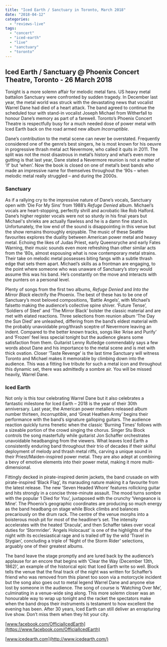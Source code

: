 ```yaml
---
title: "Iced Earth / Sanctuary in Toronto, March 2018"
date: "2018-04-12"
categories: 
  - "reviews-live"
tags: 
  - "concert"
  - "iced-earth"
  - "live"
  - "sanctuary"
  - "toronto"
---
```


## Iced Earth / Sanctuary @ Phoenix Concert Theatre, Toronto - 26 March 2018

Tonight is a more solemn affair for melodic metal fans. US heavy metal battalion Sanctuary were confronted by sudden tragedy. In December last year, the metal world was struck with the devastating news that vocalist Warrel Dane had died of a heart attack. The band agreed to continue the scheduled tour with stand-in vocalist Joseph Michael from Witherfall to honour Dane’s memory as part of a farewell. Toronto’s Phoenix Concert Theatre is respectfully busy for a much needed dose of power metal with Iced Earth back on the road armed new album _Incorruptible_.

Dane’s contribution to the metal scene can never be overstated. Frequently considered one of the genre’s best singers, he is most known for his oeuvre in progressive thrash metal act Nevermore, who called it quits in 2011. The split was not the most disastrous in metal’s history and what’s even more gutting is that last year, Dane stated a Nevermore reunion is not a matter of ‘if’ but ‘when’. Now the book is closed on one of metal’s best bands who made an impressive name for themselves throughout the ‘90s – when melodic metal really struggled – and during the 2000s.

### Sanctuary

As if a rallying cry to the impressive nature of Dane’s vocals, Sanctuary open with ‘Die For My Sins’ from 1988’s _Refuge Denied_ album. Michael’s vocals are heart-stopping, perfectly shrill and acrobatic like Rob Halford. Dane’s higher register vocals were not so sturdy in his final years but Michael's shrieks are actually flawless and he is a damn fine stand in. Unfortunately, the low end of the sound is disappointing in this venue but the show remains thoroughly enjoyable. The music of these Seattle favourites explores the duality between American power metal and heavy metal. Echoing the likes of Judas Priest, early Queensryche and early Fates Warning, their music sounds even more refreshing than other similar acts from the ‘80s, almost espousing what is now contemporary metal strains. Their take on melodic metal possesses biting fangs with a subtle thrash edge that sets them apart. Michael’s skills as a frontman are engaging, to the point where someone who was unaware of Sanctuary’s story would assume this was his band. He’s constantly on the move and interacts with the punters on a personal level.

Plenty of songs from the first two albums, _Refuge Denied_ and _Into the Mirror Black_ electrify the Phoenix. The best of these has to be one of Sanctuary’s most beloved compositions, ‘Battle Angels’, with Michael’s falsetto making the audience’s collective spine shiver. ‘Future Tense’, ‘Soldiers of Steel’ and ‘The Mirror Black’ bolster the classic material and are met with elated reactions. Three selections from reunion album ‘The Day the Sun Died’ are unleashed, differing from the band’s eldest material with the probably unavoidable prog/thrash sceptre of Nevermore leaving an indent. Compared to the better known tracks, songs like ‘Arise and Purify’ and ‘Frozen’ feel less special tonight but the audience gleans some satisfaction from them. Guitarist Lenny Rutledge commendably says a few words about Dane and his importance to the metal scene and is met with thick ovation. Closer ‘Taste Revenge’ is the last time Sanctuary will witness Toronto and Michael makes it memorable by climbing down into the audience. This was a fitting live tribute for such a metal icon and throughout this dynamic set, there was admittedly a sombre air. You will be missed heavily, Warrel Dane.

### Iced Earth

Not only is this tour celebrating Warrel Dane but it also celebrates a fantastic milestone for Iced Earth – 2018 is the year of their 30th anniversary. Last year, the American power metallers released album number thirteen, _Incorruptible_, and ‘Great Heathen Army’ begins their performance with the band’s signature galloping guitars. The audience reaction quickly turns frenetic when the classic ‘Burning Times’ follows with a sizeable portion of the crowd singing the chorus. Singer Stu Block controls the song masterfully while guitarist Jon Schaffer orchestrates unavoidable headbanging from the viewers. What leaves Iced Earth a consistently enduring band throughout their trio of decades if their skilful deployment of melody and thrash metal riffs, carving a unique sound in their Priest/Maiden-inspired power metal. They are also adept at combining a bevy of emotive elements into their power metal, making it more multi-dimensional.

Fittingly decked in pirate-inspired denim jackets, the band crusade on with pirate-inspired ‘Black Flag’, its marauding nature making it a favourite from the latest release. The new ‘Seven Headed Whore’ features rollicking guitar and hits strongly in a concise three-minute assault. The mood turns sombre with the popular ‘I Died for You’, juxtaposed with the crunchy ‘Vengeance is Mine’. The Phoenix’s geographic coordinates are producing so much energy as the band headbang on stage while Block climbs and balances precariously on the drum rack. The centre of the venue morphs into a boisterous mosh pit for most of the headliner’s set. The intensity accelerates with the heated ‘Dracula’, and then Schaffer takes over vocal duties for ‘Stormrider’. ‘Angels Holocaust’ is one of the highlights of the night with its ecclesiastical rage and is trailed off by the wild ‘Travel in Stygian’, concluding a triple of ‘Night of the Storm Rider’ selections, arguably one of their greatest albums.

The band leave the stage promptly and are lured back by the audience’s applause for an encore that begins with ‘Clear the Way (December 13th, 1862)’, an example of the historical epic that Iced Earth write so well. Block tells the venue that the final track of the night was written for Schaffer’s friend who was removed from this planet too soon via a motorcycle incident but the song also goes out to metal legend Warrel Dane and anyone else lost by someone in the audience. The song of course is ‘Watching Over Me’, culminating in a venue-wide sing along. This more solemn closer was an honourable way to wrap up tonight and the racket the spectators make when the band drops their instruments is testament to how excellent the evening has been. After 30 years, Iced Earth can still deliver an enrapturing live show. Don’t miss them when they hit your city.

[www.facebook.com/OfficialIcedEarth](https://www.facebook.com/OfficialIcedEarth)

[www.icedearth.com](http://www.icedearth.com/)
